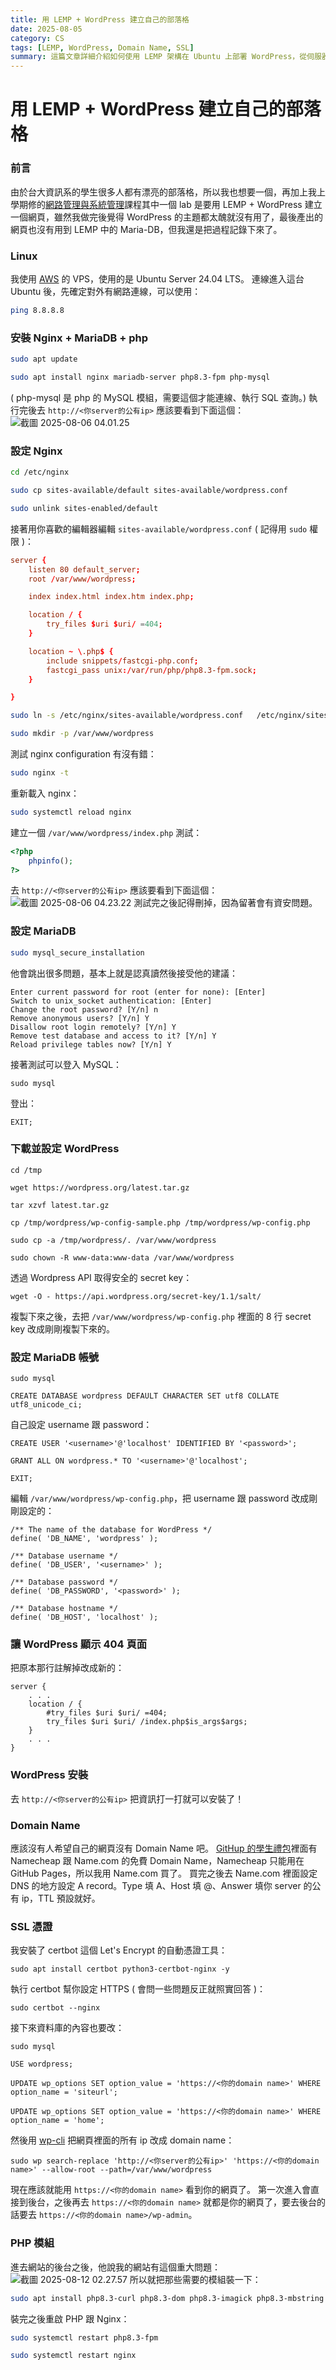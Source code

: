 ```yaml
---
title: 用 LEMP + WordPress 建立自己的部落格
date: 2025-08-05
category: CS
tags: [LEMP, WordPress, Domain Name, SSL]
summary: 這篇文章詳細介紹如何使用 LEMP 架構在 Ubuntu 上部署 WordPress，從伺服器設定、資料庫配置、SSL 憑證申請，到網域名稱綁定與後台優化，建立一個完整可運作的部落格網站。
---
```

# 用 LEMP + WordPress 建立自己的部落格
### 前言
由於台大資訊系的學生很多人都有漂亮的部落格，所以我也想要一個，再加上我上學期修的[網路管理與系統管理](https://www.csie.ntu.edu.tw/~hsinmu/site/courses/25springnasa)課程其中一個 lab 是要用 LEMP + WordPress 建立一個網頁，雖然我做完後覺得 WordPress 的主題都太醜就沒有用了，最後產出的網頁也沒有用到 LEMP 中的 Maria-DB，但我還是把過程記錄下來了。
### Linux
我使用 [AWS](https://aws.amazon.com/tw/) 的 VPS，使用的是 Ubuntu Server 24.04 LTS。
連線進入這台 Ubuntu 後，先確定對外有網路連線，可以使用：
```bash
ping 8.8.8.8
```
### 安裝 Nginx + MariaDB + php
```bash
sudo apt update
```
```bash
sudo apt install nginx mariadb-server php8.3-fpm php-mysql
```
( php-mysql 是 php 的 MySQL 模組，需要這個才能連線、執行 SQL 查詢。)
執行完後去 `http://<你server的公有ip>` 應該要看到下面這個：
![截圖 2025-08-06 04.01.25](https://hackmd.io/_uploads/Hy-V7kg_lg.png)
###  設定 Nginx
```bash
cd /etc/nginx
```
```bash
sudo cp sites-available/default sites-available/wordpress.conf
```
```bash
sudo unlink sites-enabled/default
```
接著用你喜歡的編輯器編輯 `sites-available/wordpress.conf` ( 記得用 `sudo` 權限 )：
```conf
server {
    listen 80 default_server;
    root /var/www/wordpress;

    index index.html index.htm index.php;

    location / {
        try_files $uri $uri/ =404;
    }

    location ~ \.php$ {
        include snippets/fastcgi-php.conf;
        fastcgi_pass unix:/var/run/php/php8.3-fpm.sock;
    }

}
```
```bash
sudo ln -s /etc/nginx/sites-available/wordpress.conf   /etc/nginx/sites-enabled/wordpress.conf
```
```bash
sudo mkdir -p /var/www/wordpress
```
測試 nginx configuration 有沒有錯：
```bash
sudo nginx -t
```
重新載入 nginx：
```bash
sudo systemctl reload nginx
```
建立一個 `/var/www/wordpress/index.php` 測試：
```php
<?php
    phpinfo();
?>
```
去 `http://<你server的公有ip>` 應該要看到下面這個：
![截圖 2025-08-06 04.23.22](https://hackmd.io/_uploads/HJ5Bdyedge.png)
測試完之後記得刪掉，因為留著會有資安問題。
### 設定 MariaDB
```bash
sudo mysql_secure_installation
```
他會跳出很多問題，基本上就是認真讀然後接受他的建議：
```
Enter current password for root (enter for none): [Enter]
Switch to unix_socket authentication: [Enter]
Change the root password? [Y/n] n
Remove anonymous users? [Y/n] Y
Disallow root login remotely? [Y/n] Y
Remove test database and access to it? [Y/n] Y
Reload privilege tables now? [Y/n] Y
```
接著測試可以登入 MySQL：
```bash!
sudo mysql
```
登出：
```sql!
EXIT;
```
### 下載並設定 WordPress
```bash!
cd /tmp
```
```bash!
wget https://wordpress.org/latest.tar.gz
```
```bash!
tar xzvf latest.tar.gz
```
```bash!
cp /tmp/wordpress/wp-config-sample.php /tmp/wordpress/wp-config.php
```
```bash!
sudo cp -a /tmp/wordpress/. /var/www/wordpress
```
```bash!
sudo chown -R www-data:www-data /var/www/wordpress
```
透過 Wordpress API 取得安全的 secret key：
```bash!
wget -O - https://api.wordpress.org/secret-key/1.1/salt/
```
複製下來之後，去把 `/var/www/wordpress/wp-config.php` 裡面的 8 行 secret key 改成剛剛複製下來的。
### 設定 MariaDB 帳號
```bash!
sudo mysql
```
```mysql!
CREATE DATABASE wordpress DEFAULT CHARACTER SET utf8 COLLATE utf8_unicode_ci;
```
自己設定 username 跟 password：
```sql!
CREATE USER '<username>'@'localhost' IDENTIFIED BY '<password>';
```
```sql!
GRANT ALL ON wordpress.* TO '<username>'@'localhost';
```
```sql!
EXIT;
```
編輯 `/var/www/wordpress/wp-config.php`，把 username 跟 password 改成剛剛設定的：
```
/** The name of the database for WordPress */
define( 'DB_NAME', 'wordpress' );

/** Database username */
define( 'DB_USER', '<username>' );

/** Database password */
define( 'DB_PASSWORD', '<password>' );

/** Database hostname */
define( 'DB_HOST', 'localhost' );
```
### 讓 WordPress 顯示 404 頁面
把原本那行註解掉改成新的：
```conf!
server {
    . . .
    location / {
        #try_files $uri $uri/ =404;
        try_files $uri $uri/ /index.php$is_args$args;
    }
    . . .
}
```
### WordPress 安裝
去 `http://<你server的公有ip>` 把資訊打一打就可以安裝了！
### Domain Name
應該沒有人希望自己的網頁沒有 Domain Name 吧。
[GitHup 的學生禮包](https://education.github.com/pack)裡面有 Namecheap 跟 Name.com 的免費 Domain Name，Namecheap 只能用在 GitHub Pages，所以我用 Name.com 買了。
買完之後去 Name.com 裡面設定 DNS 的地方設定 A record。Type 填 A、Host 填 @、Answer 填你 server 的公有 ip，TTL 預設就好。
### SSL 憑證
我安裝了 certbot 這個 Let's Encrypt 的自動憑證工具：
```bash!
sudo apt install certbot python3-certbot-nginx -y
```
執行 certbot 幫你設定 HTTPS ( 會問一些問題反正就照實回答 )：
```bash!
sudo certbot --nginx
```
接下來資料庫的內容也要改：
```bash!
sudo mysql
```
```sql!
USE wordpress;
```
```sql!
UPDATE wp_options SET option_value = 'https://<你的domain name>' WHERE option_name = 'siteurl';
```
```sql!
UPDATE wp_options SET option_value = 'https://<你的domain name>' WHERE option_name = 'home';
```
然後用 [wp-cli](https://wp-cli.org/) 把網頁裡面的所有 ip 改成 domain name：
```bash!
sudo wp search-replace 'http://<你server的公有ip>' 'https://<你的domain name>' --allow-root --path=/var/www/wordpress
```
現在應該就能用 `https://<你的domain name>` 看到你的網頁了。
第一次進入會直接到後台，之後再去 `https://<你的domain name>` 就都是你的網頁了，要去後台的話要去 `https://<你的domain name>/wp-admin`。
### PHP 模組
進去網站的後台之後，他說我的網站有這個重大問題：
![截圖 2025-08-12 02.27.57](https://hackmd.io/_uploads/ByYQ_swOll.png)
所以就把那些需要的模組裝一下：
```bash
sudo apt install php8.3-curl php8.3-dom php8.3-imagick php8.3-mbstring php8.3-zip php8.3-gd php8.3-intl -y
```
裝完之後重啟 PHP 跟 Nginx：
```bash
sudo systemctl restart php8.3-fpm
```
```bash
sudo systemctl restart nginx
```